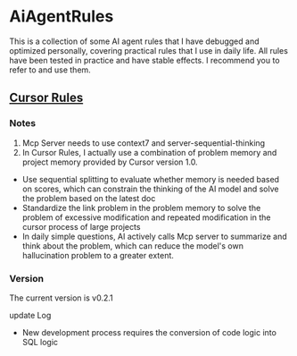 # AiAgentRules
This is a collection of some AI agent rules that I have debugged and optimized personally, covering practical rules that I use in daily life. All rules have been tested in practice and have stable effects. I recommend you to refer to and use them.
## [Cursor Rules](https://github.com/Wzh0718/AiAgentRules/tree/main/cursor_rules)
### Notes
1. Mcp Server needs to use context7 and server-sequential-thinking
2. In Cursor Rules, I actually use a combination of problem memory and project memory provided by Cursor version 1.0.
  - Use sequential splitting to evaluate whether memory is needed based on scores, which can constrain the thinking of the AI ​​model and solve the problem based on the latest doc
  - Standardize the link problem in the problem memory to solve the problem of excessive modification and repeated modification in the cursor process of large projects
  - In daily simple questions, AI actively calls Mcp server to summarize and think about the problem, which can reduce the model's own hallucination problem to a greater extent.
### Version
  The current version is v0.2.1
  
  update Log
   - New development process requires the conversion of code logic into SQL logic
